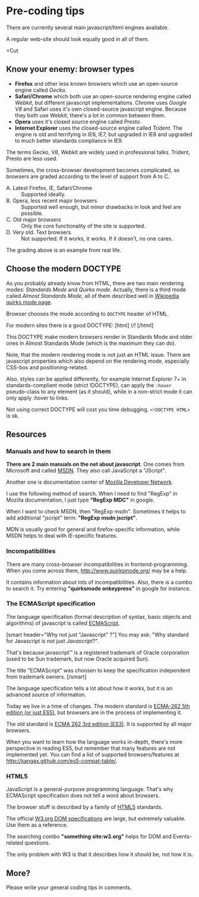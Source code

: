 
# Pre-coding tips  

There are currently several main javascript/html engines available. 

A regular web-site should look equally good in all of them.

=Cut


## Know your enemy: browser types   


<ul>
<li><strong>Firefox</strong> and other less known browsers which use an open-source engine called <i>Gecko</i>.</li>
<li><strong>Safari/Chrome</strong> which both use an open-source rendering engine called <i>Webkit</i>, but different javascript implementations. Chrome uses <i>Google V8</i> and Safari uses it's own closed-source javascript engine. Because they both use Webkit, there's a lot in common between them.</li>
<li><strong>Opera</strong> uses it's closed source engine called <i>Presto</i>.</li>
<li><strong>Internet Explorer</strong> uses the closed-source engine called <i>Trident</i>. The engine is old and terrifying in IE6, IE7, but upgraded in IE8 and upgraded to much better standards compliance in IE9.</li>
</ul>

The terms Gecko, V8, Webkit are widely used in professional talks. Trident, Presto are less used. 

Sometimes, the cross-browser development becomes complicated, so browsers are  graded according to the level of support from A to C.

<dl><dt>A. Latest Firefox, IE, Safari/Chrome</dt>
<dd>Supported ideally.</dd>
<dt>B. Opera, less recent major browsers</dt>
<dd>Supported well enough, but minor drawbacks in look and feel are possible.</dd>
<dt>C. Old major browsers</dt>
<dd>Only the core functionality of the site is supported.</dd>
<dt>D. Very old. Text browsers.</dt>
<dd>Not supported. If it works, it works. If it doesn't, no one cares.</dd>
</dl>

The grading above is an example from real life.


## Choose the modern DOCTYPE   

As you probably already know from HTML, there are two main rendering modes: <i>Standards Mode</i> and <i>Quirks mode</i>. Actually, there is a third mode called <i>Almost Standards Mode</i>, all of them described well in <a href="http://en.wikipedia.org/wiki/Quirks_mode">Wikipedia quirks mode page</a>.

Browser chooses the mode according to `DOCTYPE` header of HTML.

For modern sites there is a good DOCTYPE:
[html]
*!*<!DOCTYPE HTML>*/!*
[/html]

This DOCTYPE make modern browsers render in Standards Mode and older ones in Almost Standards Mode (which is the maximum they can do).

Note, that the modern rendering mode is not just an HTML issue. There are javascript properties which also depend on the rendering mode, especially CSS-box and positioning-related.

Also, styles can be applied differently, for example Internet Explorer 7+ in standards-compliant mode (strict !DOCTYPE), can apply the `:hover` pseudo-class to any element (as it should), while in a non-strict mode it can only apply :hover to links. 

Not using correct DOCTYPE will cost you time debugging. <code>&lt;!DOCTYPE HTML&gt;</code> is ok.


## Resources   


### Manuals and how to search in them   

<b>There are 2 main manuals on the net about javascript.</b> One comes from Microsoft and called <a href="http://msdn.microsoft.com/">MSDN</a>. They also call JavaScript a "JScript".

Another one is documentation center of <a href="https://developer.mozilla.org/">Mozilla Developer Network</a>.

I use the following method of search. When I need to find "RegExp" in Mozilla documentation, I just type <b>"RegExp MDC"</b> in google.

When I want to check MSDN, then "RegExp msdn". Sometimes it helps to add additional "jscript" term: <b>"RegExp msdn jscript"</b>.

MDN is usually good for general and firefox-specific information, while MSDN helps to deal with IE-specific features.


### Incompatibilities   

There are many cross-browser incompatibilities in frontend-programming. When you come across them, <a href="http://www.quirksmode.org/">http://www.quirksmode.org/</a> may be a help.

It contains information about lots of incompatibilities. Also, there is a combo to search it. Try entering <b>"quirksmode onkeypress"</b> in google for instance.


### The ECMAScript specification   

The language specification (formal description of syntax, basic objects and algorithms) of javascript is called <a href="http://www.ecma-international.org/publications/standards/Ecma-262.htm">ECMAScript</a>. 

[smart header="Why not just &quot;Javascript&quot; ?"]
You may ask: "Why standard for Javascript is not just <i>Javascript</i>?".

That's because javascript&trade; is a registered trademark of Oracle corporation (used to be Sun trademark, but now Oracle acquired Sun). 

The title "ECMAScript" was choosen to keep the specification independent from trademark owners.
[/smart]

The language specification tells a lot about how it works, but it is an advanced source of information.

Today we live in a time of changes. The modern standard is <a href="http://www.ecma-international.org/publications/standards/Ecma-262.htm">ECMA-262 5th edition (or just ES5)</a>, but browsers are in the process of implementing it.

The old standard is <a href="http://www.ecma-international.org/publications/files/ECMA-ST-ARCH/ECMA-262,%203rd%20edition,%20December%201999.pdf">ECMA 262 3rd edition (ES3)</a>. It is supported by all major browsers.

When you want to learn how the language works in-depth, there's more perspective in reading ES5, but remember that many features are not implemented yet. You can find a list of supported browsers/features at <a href="http://kangax.github.com/es5-compat-table/">http://kangax.github.com/es5-compat-table/</a>.


### HTML5   

JavaScript is a general-purpose programming language. That's why ECMAScript specification does not tell a word about browsers. 

The browser stuff is described by a family of <a href="http://www.w3.org/TR/html5/">HTML5</a> standards.

The official <a href="http://www.w3.org/DOM/DOMTR">W3.org DOM specifications</a> are large, but extremely valuable. Use them as a reference. 

The searching combo <b>"something site:w3.org"</b> helps for DOM and Events-related questions. 

The only problem with W3 is that it describes how it should be, not how it is. 


## More?   

Please write your general coding tips in comments.

